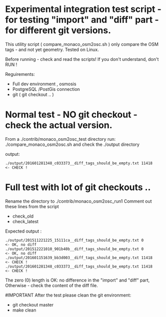 # Experimental integration test script - for testing "import" and "diff" part - for different git versions. 

This utility script ( compare_monaco_osm2osc.sh )  only compare the OSM tags - and not yet geometry.
Tested on Linux.

Before running - check and read the scripts!  If you don't understand,  don't RUN ! 


Reguirements:
- Full dev environment , osmosis
- PostgreSQL /PostGis connection
- git     (   git checkout .. ) 
 
 
 
# Normal test -  NO git checkout - check the actual version.

From a   ./contrib/monaco_osm2osc_test directory run:   ./compare_monaco_osm2osc.sh
and check the ./output directory

output:
```
./output/201601281348_c033373__diff_tags_should_be_empty.txt 11418          <- CHECK ! 
```


# Full test with lot of git checkouts .. 

Rename the directory  to   ./contrib/monaco_osm2osc_run1
Comment out these lines from the script  
* check_old
* check_latest

Expected output  :

```
./output/201511221225_15111ca__diff_tags_should_be_empty.txt 0              <- OK, no diff
./output/201512221010_901b40b__diff_tags_should_be_empty.txt 0              <- OK, no diff
./output/201601151639_bb3d003__diff_tags_should_be_empty.txt 11418          <- CHECK ! 
./output/201601281348_c033373__diff_tags_should_be_empty.txt 11418          <- CHECK ! 
```

The zero (0) length is OK:  no difference in the "import" and "diff" part,
Otherwise - check the content of the diff file.
 
 
#IMPORTANT 
After the test please clean the git environment:
- git checkout master
- make clean 







